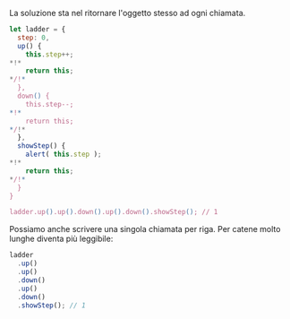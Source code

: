 La soluzione sta nel ritornare l'oggetto stesso ad ogni chiamata.

```js run demo
let ladder = {
  step: 0,
  up() {
    this.step++;
*!*
    return this;
*/!*
  },
  down() {
    this.step--;
*!*
    return this;
*/!*
  },
  showStep() {
    alert( this.step );
*!*
    return this;
*/!*
  }
}

ladder.up().up().down().up().down().showStep(); // 1
```

Possiamo anche scrivere una singola chiamata per riga. Per catene molto lunghe diventa più leggibile:

```js
ladder
  .up()
  .up()
  .down()
  .up()
  .down()
  .showStep(); // 1
```
